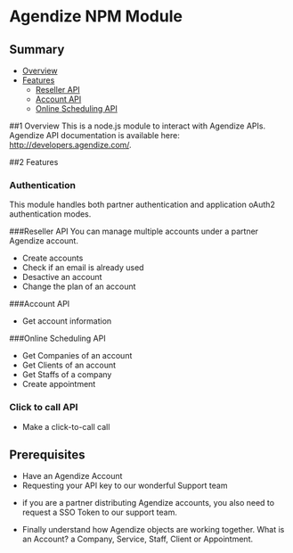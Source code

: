 # Agendize NPM Module

## Summary
* [Overview](#markdown-header1-overview)
* [Features](#markdown-header1-features)
    * [Reseller API](#markdown-header1-reseller)
    * [Account API](#markdown-header-account)
    * [Online Scheduling API](#markdown-header-online)

##1 Overview
This is a node.js module to interact with Agendize APIs. Agendize API documentation is available here: http://developers.agendize.com/. 

##2 Features
### Authentication
This module handles both partner authentication and application oAuth2 authentication modes.
 
###Reseller API
You can manage multiple accounts under a partner Agendize account.

* Create accounts
* Check if an email is already used
* Desactive an account
* Change the plan of an account

###Account API
* Get account information

###Online Scheduling API
* Get Companies of an account
* Get Clients of an account
* Get Staffs of a company
* Create appointment

### Click to call API
* Make a click-to-call call 

## Prerequisites
* Have an Agendize Account
* Requesting your API key to our wonderful Support team

- if you are a partner distributing Agendize accounts, you also need to request a SSO Token to our support team.

* Finally understand how Agendize objects are working together. What is an Account? a Company, Service, Staff, Client or Appointment. 
